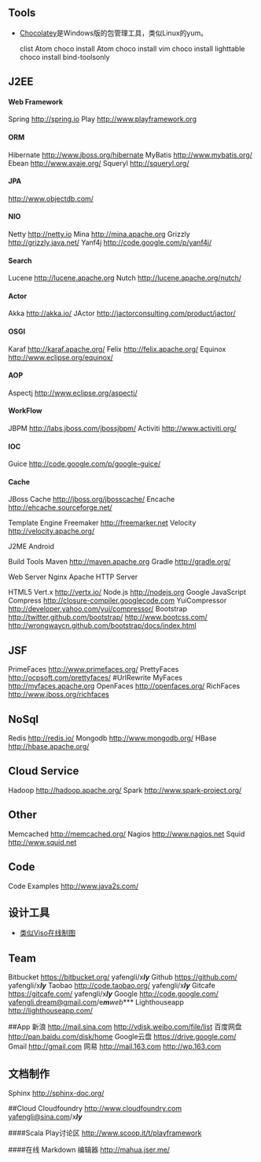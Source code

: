
## Tools
+ [Chocolatey](http://chocolatey.org/)是Windows版的包管理工具，类似Linux的yum。

    clist Atom
    choco install Atom
    choco install vim
    choco install lighttable
    choco install bind-toolsonly

## J2EE
#### Web Framework
Spring  http://spring.io
Play 	http://www.playframework.org

#### ORM
Hibernate http://www.jboss.org/hibernate
MyBatis   http://www.mybatis.org/
Ebean     http://www.avaje.org/
Squeryl   http://squeryl.org/

#### JPA
http://www.objectdb.com/

#### NIO
Netty    http://netty.io
Mina     http://mina.apache.org
Grizzly  http://grizzly.java.net/
Yanf4j   http://code.google.com/p/yanf4j/

#### Search
Lucene  http://lucene.apache.org
Nutch   http://lucene.apache.org/nutch/

#### Actor
Akka    http://akka.io/
JActor  http://jactorconsulting.com/product/jactor/

#### OSGI
Karaf     http://karaf.apache.org/
Felix     http://felix.apache.org/
Equinox   http://www.eclipse.org/equinox/

#### AOP
Aspectj   http://www.eclipse.org/aspectj/

#### WorkFlow
JBPM      http://labs.jboss.com/jbossjbpm/
Activiti  http://www.activiti.org/

#### IOC
Guice     http://code.google.com/p/google-guice/

#### Cache
JBoss Cache  http://jboss.org/jbosscache/
Encache      http://ehcache.sourceforge.net/

Template Engine
Freemaker http://freemarker.net
Velocity  http://velocity.apache.org/

J2ME
Android

Build Tools
Maven 	http://maven.apache.org
Gradle	http://gradle.org/

Web Server
Nginx
Apache HTTP Server

HTML5
Vert.x    http://vertx.io/
Node.js   http://nodejs.org
Google JavaScript Compress http://closure-compiler.googlecode.com
YuiCompressor http://developer.yahoo.com/yui/compressor/
Bootstrap  http://twitter.github.com/bootstrap/ http://www.bootcss.com/ http://wrongwaycn.github.com/bootstrap/docs/index.html

## JSF
PrimeFaces  http://www.primefaces.org/
PrettyFaces http://ocpsoft.com/prettyfaces/  #UrlRewrite
MyFaces 	http://myfaces.apache.org
OpenFaces	http://openfaces.org/
RichFaces   http://www.jboss.org/richfaces

## NoSql
Redis       http://redis.io/
Mongodb		http://www.mongodb.org/
HBase 		http://hbase.apache.org/

## Cloud Service
Hadoop      http://hadoop.apache.org/
Spark 		http://www.spark-project.org/

## Other
Memcached   http://memcached.org/
Nagios 		http://www.nagios.net
Squid  		http://www.squid.net

## Code
Code Examples http://www.java2s.com/

## 设计工具
+ [类似Viso在线制图](http://www.processon.com/)

## Team
Bitbucket     https://bitbucket.org/ yafengli/x***ly***
Github    	  https://github.com/ yafengli/x***ly***
Taobao        http://code.taobao.org/   yafengli/x***ly***
Gitcafe       https://gitcafe.com/ yafengli/x***ly***
Google        http://code.google.com/ yafengli.dream@gmail.com/e******m*****web****
Lighthouseapp http://lighthouseapp.com/


##App
新浪         http://mail.sina.com http://vdisk.weibo.com/file/list
百度网盘     http://pan.baidu.com/disk/home
Google云盘   https://drive.google.com/
Gmail        http://gmail.com
网易         http://mail.163.com http://wp.163.com

## 文档制作
Sphinx 		 http://sphinx-doc.org/


##Cloud
Cloudfoundry http://www.cloudfoundry.com   yafengli@sina.com/x***ly***



####Scala Play讨论区 http://www.scoop.it/t/playframework

####在线 Markdown 编辑器 http://mahua.jser.me/



